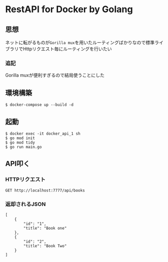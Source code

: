 # RestAPI for Docker by Golang

## 思想
ネットに転がるものが`Gorilla mux`を用いたルーティングばかりなので標準ライブラリでHttpリクエスト毎にルーティングを行いたい

### 追記
Gorilla muxが便利すぎるので結局使うことにした

## 環境構築
```
$ docker-compose up --build -d
```

## 起動
```
$ docker exec -it docker_api_1 sh
$ go mod init
$ go mod tidy
$ go run main.go
```

## API叩く

### HTTPリクエスト
```
GET http://localhost:7777/api/books
```

### 返却されるJSON
```
[
    {
        "id": "1",
        "title": "Book one"
    },
    {
        "id": "2",
        "title": "Book Two"
    }
]
```